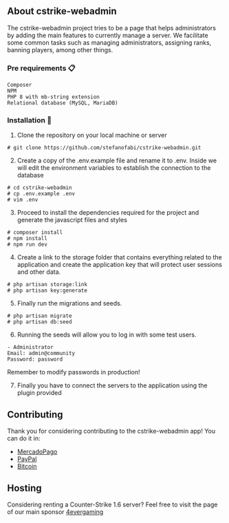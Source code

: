 ## About cstrike-webadmin

The cstrike-webadmin project tries to be a page that helps administrators by adding the main features to currently manage a server. We facilitate some common tasks such as managing administrators, assigning ranks, banning players, among other things.

### Pre requirements 📋
```
Composer
NPM
PHP 8 with mb-string extension
Relational database (MySQL, MariaDB)
```

### Installation 🔧

1. Clone the repository on your local machine or server

```
# git clone https://github.com/stefanofabi/cstrike-webadmin.git
```

2. Create a copy of the .env.example file and rename it to .env. Inside we will edit the environment variables to establish the connection to the database

```
# cd cstrike-webadmin
# cp .env.example .env
# vim .env
```

3. Proceed to install the dependencies required for the project and generate the javascript files and styles

```
# composer install
# npm install
# npm run dev
```
4. Create a link to the storage folder that contains everything related to the application and create the application key that will protect user sessions and other data.

```
# php artisan storage:link
# php artisan key:generate
```

5. Finally run the migrations and seeds.

```
# php artisan migrate
# php artisan db:seed
```

6. Running the seeds will allow you to log in with some test users.
```
- Administrator 
Email: admin@community
Password: password
```

Remember to modify passwords in production!

7. Finally you have to connect the servers to the application using the plugin provided


## Contributing

Thank you for considering contributing to the cstrike-webadmin app! You can do it in:
- [MercadoPago](https://link.mercadopago.com.ar/4evergaming)
- [PayPal](https://paypal.me/4evergaming)
- [Bitcoin](https://www.blockchain.com/btc/address/1BxrkKPuLTkYUAeMrxzLEKvr5MGFu3NLpU)

## Hosting
Considering renting a Counter-Strike 1.6 server? Feel free to visit the page of our main sponsor [4evergaming](https://4evergaming.com.ar)

